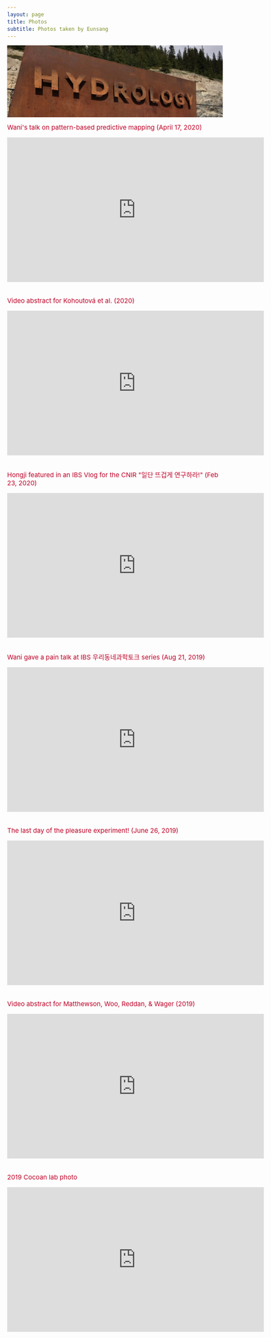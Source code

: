 ```yaml
---
layout: page
title: Photos
subtitle: Photos taken by Eunsang
---
```


<img src="img/hydrology.jpg" width="820" align="center"/>

<span style="font-size: 15px !important; color: #BD0026;">Wani's talk on pattern-based predictive mapping (April 17, 2020) </span>

<center><iframe width="600" height="338" src="https://www.youtube.com/embed/FwAHjRJXvLE" frameborder="0" allow="accelerometer; autoplay; encrypted-media; gyroscope; picture-in-picture" allowfullscreen></iframe></center>
<br>


<span style="font-size: 15px !important; color: #BD0026;">Video abstract for Kohoutová et al. (2020) </span>

<center><iframe width="600" height="338" src="https://www.youtube.com/embed/kcDfEkoQa7Y" frameborder="0" allow="accelerometer; autoplay; encrypted-media; gyroscope; picture-in-picture" allowfullscreen></iframe></center>
<br>


<span style="font-size: 15px !important; color: #BD0026;">Hongji featured in an IBS Vlog for the CNIR "일단 뜨겁게 연구하라!" (Feb 23, 2020) </span>

<center><iframe width="600" height="338" src="https://www.youtube.com/embed/Drab4juDMYU" frameborder="0" allow="accelerometer; autoplay; encrypted-media; gyroscope; picture-in-picture" allowfullscreen></iframe></center>
<br>

<span style="font-size: 15px !important; color: #BD0026;">Wani gave a pain talk at IBS 우리동네과학토크 series (Aug 21, 2019) </span>

<center><iframe width="600" height="338" src="https://www.youtube.com/embed/7P9TzoZ_fmk" frameborder="0" allow="accelerometer; autoplay; encrypted-media; gyroscope; picture-in-picture" allowfullscreen></iframe></center>
<br>

<span style="font-size: 15px !important; color: #BD0026;">The last day of the pleasure experiment! (June 26, 2019) </span>

<center><iframe width="600" height="338" src="https://www.youtube.com/embed/Dq4PHaI3DmI" frameborder="0" allow="accelerometer; autoplay; encrypted-media; gyroscope; picture-in-picture" allowfullscreen></iframe></center>
<br>

<span style="font-size: 15px !important; color: #BD0026;">Video abstract for Matthewson, Woo, Reddan, & Wager (2019)
</span>

<center><iframe width="600" height="338" src="https://www.youtube.com/embed/R1QtvyAt-F8" frameborder="0" allow="accelerometer; autoplay; encrypted-media; gyroscope; picture-in-picture" allowfullscreen></iframe></center>
<br>

<span style="font-size: 15px !important; color: #BD0026;">2019 Cocoan lab photo
</span>

<center><iframe width="600" height="338" src="https://www.youtube.com/embed/NqMFXK-A7dU" frameborder="0" allow="accelerometer; autoplay; encrypted-media; gyroscope; picture-in-picture" allowfullscreen></iframe></center>
<br>
